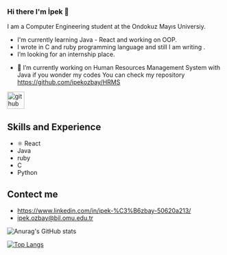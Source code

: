 ### Hi there I'm İpek 👋
I am a Computer Engineering student at the Ondokuz Mayıs Universiy.

* I'm currently learning Java - React and working on OOP.
* I wrote in C and ruby programming language and still I am writing .
*  I’m looking for an internship place.

- 🔭 I’m currently working on Human Resources Management System with Java  if you wonder my codes You can check my repository https://github.com/ipekozbay/HRMS


[<img src='https://cdn.jsdelivr.net/npm/simple-icons@3.0.1/icons/github.svg' alt='github' height='40'>](https://github.com/ipekozbay)  

## Skills and Experience
* ⚛ React
*   Java 
*   ruby 
*   C
*   Python

## Contect me
* https://www.linkedin.com/in/ipek-%C3%B6zbay-50620a213/
* ipek.ozbay@bil.omu.edu.tr


![Anurag's GitHub stats](https://github-readme-stats.vercel.app/api?username=ipekozbay&show_icons=true&theme=cobalt)
                                  
[![Top Langs](https://github-readme-stats.vercel.app/api/top-langs/?username=ipekozbay&layout=compact)](https://github.com/ipekozbay/github-readme-stats)                         

